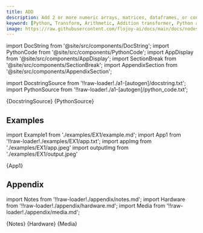 ```yaml
---
title: ADD
description: Add 2 or more numeric arrays, matrices, dataframes, or constants element-wise.    When a constant is added to an array or matrix, each element in the array or matrix will be increased by the constant value.
keyword: [Python, Transform, Arithmetic, Addition transformer, Python addition calculations, Data processing with addition, Flojoy ADD transformer, Streamline data analysis, Arithmetic transformations, Addition calculation, Python data manipulation, Accurate data insights, ADD transformation in Python]
image: https://raw.githubusercontent.com/flojoy-ai/docs/main/docs/nodes/TRANSFORMERS/ARITHMETIC/ADD/examples/EX1/output.jpeg
---
```


[//]: # (Custom component imports)

import DocString from '@site/src/components/DocString';
import PythonCode from '@site/src/components/PythonCode';
import AppDisplay from '@site/src/components/AppDisplay';
import SectionBreak from '@site/src/components/SectionBreak';
import AppendixSection from '@site/src/components/AppendixSection';

[//]: # (Docstring)

import DocstringSource from '!!raw-loader!./a1-[autogen]/docstring.txt';
import PythonSource from '!!raw-loader!./a1-[autogen]/python_code.txt';

<DocString>{DocstringSource}</DocString>
<PythonCode GLink='TRANSFORMERS/ARITHMETIC/ADD/ADD.py'>{PythonSource}</PythonCode>

<SectionBreak />

[//]: # (Examples)

## Examples

import Example1 from './examples/EX1/example.md';
import App1 from '!!raw-loader!./examples/EX1/app.txt';
import appImg from './examples/EX1/app.jpeg'
import outputImg from './examples/EX1/output.jpeg'

<AppDisplay 
    nodeLabel='ADD'
    appImg={appImg}
    outputImg={outputImg}
    >
    {App1}
</AppDisplay>

<Example1 />

<SectionBreak />

[//]: # (Appendix)

## Appendix

import Notes from '!!raw-loader!./appendix/notes.md';
import Hardware from '!!raw-loader!./appendix/hardware.md';
import Media from '!!raw-loader!./appendix/media.md';

<AppendixSection index={0} folderPath='nodes/TRANSFORMERS/ARITHMETIC/ADD/appendix/'>{Notes}</AppendixSection>
<AppendixSection index={1} folderPath='nodes/TRANSFORMERS/ARITHMETIC/ADD/appendix/'>{Hardware}</AppendixSection>
<AppendixSection index={2} folderPath='nodes/TRANSFORMERS/ARITHMETIC/ADD/appendix/'>{Media}</AppendixSection>